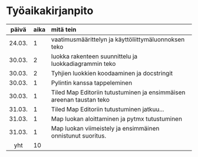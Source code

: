 # Työaikakirjanpito

| päivä  | aika | mitä tein                                                            |
| :----: | :--- | :------------------------------------------------------------------- |
| 24.03. | 1    | vaatimusmäärittelyn ja käyttöliittymäluonnoksen teko                 |
| 30.03. | 2    | luokka rakenteen suunnittelu ja luokkadiagrammin teko                |
| 30.03. | 2    | Tyhjien luokkien koodaaminen ja docstringit                          |
| 30.03. | 1    | Pylintin kanssa tappeleminen                                         |
| 30.03. | 1    | Tiled Map Editoriin tutustuminen ja ensimmäisen areenan taustan teko |
| 31.03. | 1    | Tiled Map Editoriin tutustuminen jatkuu...                           |
| 31.03. | 1    | Map luokan aloittaminen ja pytmx tutustuminen                        |
| 31.03. | 1    | Map luokan viimeistely ja ensimmäinen onnistunut suoritus.           |
|  yht   | 10   |                                                                      |
